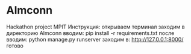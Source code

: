 # Almconn
Hackathon project MPIT
Инструкция:
открываем терминал
заходим в директорию Almconn
вводим: pip install -r requirements.txt
после вводим: python manage.py runserver
заходим в: http://127.0.0.1:8000/
готово
